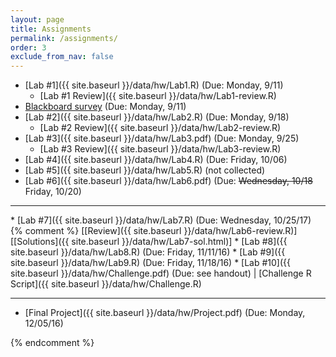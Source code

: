 ```yaml
---
layout: page
title: Assignments 
permalink: /assignments/
order: 3
exclude_from_nav: false
---
```


* [Lab #1]({{ site.baseurl }}/data/hw/Lab1.R) (Due: Monday, 9/11) 
    * [Lab #1 Review]({{ site.baseurl }}/data/hw/Lab1-review.R) 
* [Blackboard survey](https://ct-ecsu.blackboard.com/webapps/login/) (Due: Monday, 9/11)
* [Lab #2]({{ site.baseurl }}/data/hw/Lab2.R) (Due: Monday, 9/18) 
    * [Lab #2 Review]({{ site.baseurl }}/data/hw/Lab2-review.R) 
* [Lab #3]({{ site.baseurl }}/data/hw/Lab3.pdf) (Due: Monday, 9/25) 
    * [Lab #3 Review]({{ site.baseurl }}/data/hw/Lab3-review.R) 
* [Lab #4]({{ site.baseurl }}/data/hw/Lab4.R) (Due: Friday, 10/06) 
* [Lab #5]({{ site.baseurl }}/data/hw/Lab5.R) (not collected) 
* [Lab #6]({{ site.baseurl }}/data/hw/Lab6.pdf) (Due: <strike>Wednesday, 10/18</strike> Friday, 10/20)
<hr>
* [Lab #7]({{ site.baseurl }}/data/hw/Lab7.R) (Due: Wednesday, 10/25/17) 
{% comment %}
[[Review]({{ site.baseurl }}/data/hw/Lab6-review.R)] 
[[Solutions]({{ site.baseurl }}/data/hw/Lab7-sol.html)] 
* [Lab #8]({{ site.baseurl }}/data/hw/Lab8.R) (Due: Friday, 11/11/16) 
* [Lab #9]({{ site.baseurl }}/data/hw/Lab9.R) (Due: Friday, 11/18/16) 
* [Lab #10]({{ site.baseurl }}/data/hw/Challenge.pdf) (Due: see handout) | 
	[Challenge R Script]({{ site.baseurl }}/data/hw/Challenge.R)

***
* [Final Project]({{ site.baseurl }}/data/hw/Project.pdf) (Due: Monday, 12/05/16) 
 
{% endcomment %}
